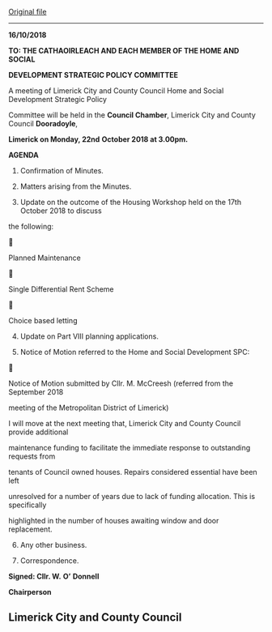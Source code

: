 [Original file](https://www.limerick.ie/sites/default/files/media/documents/2018-10/Agenda%2022nd%20October%202018.pdf)

---
**16/10/2018**

**TO: THE CATHAOIRLEACH AND EACH MEMBER OF THE HOME AND SOCIAL**

**DEVELOPMENT STRATEGIC POLICY COMMITTEE**

A meeting of Limerick City and County Council Home and Social Development Strategic Policy

Committee will be held in the **Council Chamber**, Limerick City and County Council **Dooradoyle**,

**Limerick on Monday, 22nd** **October 2018 at 3.00pm.**

**AGENDA**

1. Confirmation of Minutes.

2. Matters arising from the Minutes.

3. Update on the outcome of the Housing Workshop held on the 17th October 2018 to discuss

the following:



Planned Maintenance



Single Differential Rent Scheme



Choice based letting

4. Update on Part VIII planning applications.

5. Notice of Motion referred to the Home and Social Development SPC:



Notice of Motion submitted by Cllr. M. McCreesh (referred from the September 2018

meeting of the Metropolitan District of Limerick)

I will move at the next meeting that, Limerick City and County Council provide additional

maintenance funding to facilitate the immediate response to outstanding requests from

tenants of Council owned houses. Repairs considered essential have been left

unresolved for a number of years due to lack of funding allocation. This is specifically

highlighted in the number of houses awaiting window and door replacement.

6. Any other business.

7. Correspondence.

**Signed: Cllr. W.** **O’** **Donnell**

**Chairperson**

**Limerick City and County Council**
---
